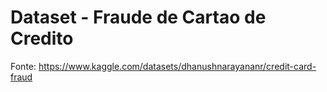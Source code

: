 # Dataset - Fraude de Cartao de Credito

Fonte: https://www.kaggle.com/datasets/dhanushnarayananr/credit-card-fraud
